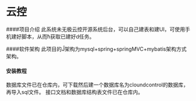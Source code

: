 # 云控

####项目介绍
此系统未无极云控开源系统后台，可以自己建表和建UI，可使用手机建好脚本，从而ħ获取已建好d任务。

####软件架构
此项目的Ĵ架构为mysql+spring+springMVC+mybatis架构方式架构。

#### 安装教程
数据库文件已在仓库内，可下载然后建一个数据库名为cloundcontrol的数据库，再导入sql文件。
接口文档和数据库结构表文件已在仓库内。
